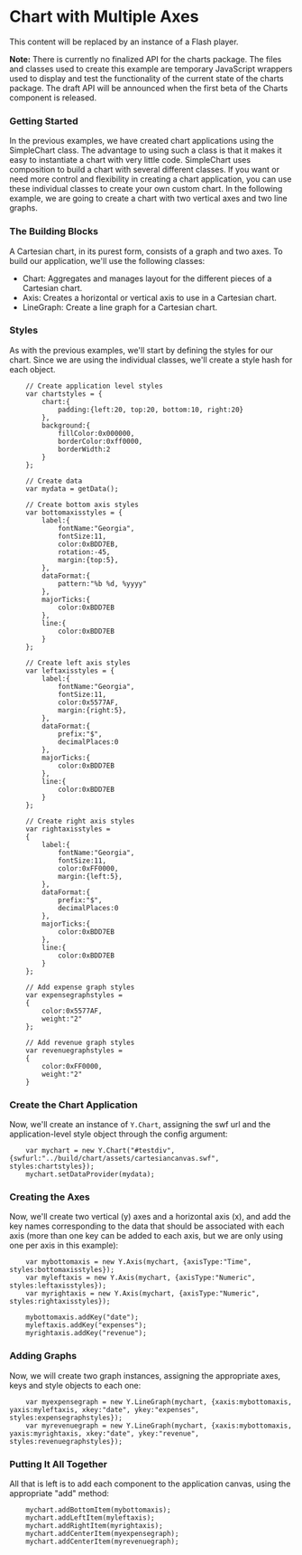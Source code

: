 Chart with Multiple Axes
========================

This content will be replaced by an instance of a Flash player.

**Note:** There is currently no finalized API for the charts package. The files and classes used to create this example are temporary JavaScript wrappers used to display and test the functionality of the current state of the charts package. The draft API will be announced when the first beta of the Charts component is released.

### Getting Started

In the previous examples, we have created chart applications using the SimpleChart class. The advantage to using such a class is that it makes it easy to instantiate a chart with very little code. SimpleChart uses composition to build a chart with several different classes. If you want or need more control and flexibility in creating a chart application, you can use these individual classes to create your own custom chart. In the following example, we are going to create a chart with two vertical axes and two line graphs.

### The Building Blocks

A Cartesian chart, in its purest form, consists of a graph and two axes. To build our application, we'll use the following classes:

-   Chart: Aggregates and manages layout for the different pieces of a Cartesian chart.
-   Axis: Creates a horizontal or vertical axis to use in a Cartesian chart.
-   LineGraph: Create a line graph for a Cartesian chart.

### Styles

As with the previous examples, we'll start by defining the styles for our chart. Since we are using the individual classes, we'll create a style hash for each object.

        // Create application level styles
        var chartstyles = {
            chart:{
                padding:{left:20, top:20, bottom:10, right:20}
            },
            background:{
                fillColor:0x000000,
                borderColor:0xff0000,
                borderWidth:2
            }
        };

        // Create data 
        var mydata = getData();

        // Create bottom axis styles
        var bottomaxisstyles = {
            label:{
                fontName:"Georgia",
                fontSize:11,
                color:0xBDD7EB,
                rotation:-45,
                margin:{top:5},
            },
            dataFormat:{
                pattern:"%b %d, %yyyy"
            },
            majorTicks:{
                color:0xBDD7EB
            },
            line:{
                color:0xBDD7EB
            }
        };  

        // Create left axis styles
        var leftaxisstyles = {
            label:{
                fontName:"Georgia",
                fontSize:11,
                color:0x5577AF,
                margin:{right:5},
            },
            dataFormat:{
                prefix:"$",
                decimalPlaces:0
            },
            majorTicks:{
                color:0xBDD7EB
            },
            line:{
                color:0xBDD7EB
            }
        };

        // Create right axis styles
        var rightaxisstyles = 
        {
            label:{
                fontName:"Georgia",
                fontSize:11,
                color:0xFF0000,
                margin:{left:5},
            },
            dataFormat:{
                prefix:"$",
                decimalPlaces:0
            },
            majorTicks:{
                color:0xBDD7EB
            },
            line:{
                color:0xBDD7EB
            }
        };
        
        // Add expense graph styles
        var expensegraphstyles = 
        {
            color:0x5577AF,
            weight:"2"
        };

        // Add revenue graph styles
        var revenuegraphstyles = 
        {
            color:0xFF0000,
            weight:"2"
        }

### Create the Chart Application

Now, we'll create an instance of `Y.Chart`, assigning the swf url and the application-level style object through the config argument:

        var mychart = new Y.Chart("#testdiv", {swfurl:"../build/chart/assets/cartesiancanvas.swf", styles:chartstyles});
        mychart.setDataProvider(mydata);

### Creating the Axes

Now, we'll create two vertical (y) axes and a horizontal axis (x), and add the key names corresponding to the data that should be associated with each axis (more than one key can be added to each axis, but we are only using one per axis in this example):

        var mybottomaxis = new Y.Axis(mychart, {axisType:"Time", styles:bottomaxisstyles});
        var myleftaxis = new Y.Axis(mychart, {axisType:"Numeric", styles:leftaxisstyles});
        var myrightaxis = new Y.Axis(mychart, {axisType:"Numeric", styles:rightaxisstyles});

        mybottomaxis.addKey("date");
        myleftaxis.addKey("expenses");
        myrightaxis.addKey("revenue");

### Adding Graphs

Now, we will create two graph instances, assigning the appropriate axes, keys and style objects to each one:

        var myexpensegraph = new Y.LineGraph(mychart, {xaxis:mybottomaxis, yaxis:myleftaxis, xkey:"date", ykey:"expenses", styles:expensegraphstyles});
        var myrevenuegraph = new Y.LineGraph(mychart, {xaxis:mybottomaxis, yaxis:myrightaxis, xkey:"date", ykey:"revenue", styles:revenuegraphstyles});

### Putting It All Together

All that is left is to add each component to the application canvas, using the appropriate "add" method:

        mychart.addBottomItem(mybottomaxis);
        mychart.addLeftItem(myleftaxis);
        mychart.addRightItem(myrightaxis);
        mychart.addCenterItem(myexpensegraph);
        mychart.addCenterItem(myrevenuegraph);
